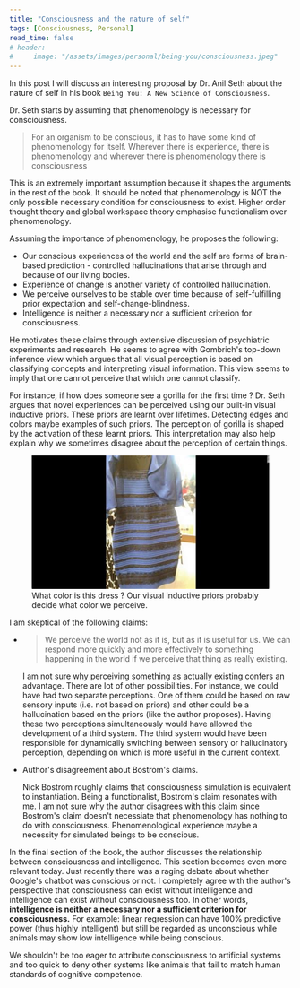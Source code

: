 ```yaml
---
title: "Consciousness and the nature of self"
tags: [Consciousness, Personal]
read_time: false
# header:
#     image: "/assets/images/personal/being-you/consciousness.jpeg"
---
```


In this post I will discuss an interesting proposal by Dr. Anil Seth about the nature of self in his book `Being You: A New Science of Consciousness`.

Dr. Seth starts by assuming that phenomenology is necessary for consciousness. 
> For an organism to be conscious, it has to have some kind of phenomenology for itself.
Wherever there is experience, there is phenomenology and wherever there is phenomenology there is consciousness

This is an extremely important assumption because it shapes the arguments in the rest of the book. It should be noted that
phenomenology is NOT the only possible necessary condition for consciousness to exist. Higher order thought theory and 
global workspace theory emphasise functionalism over phenomenology.

Assuming the importance of phenomenology, he proposes the following:
- Our conscious experiences of the world and the self are forms of brain-based prediction - controlled hallucinations that arise through and because of our living bodies.
- Experience of change is another variety of controlled hallucination.
- We perceive ourselves to be stable over time because of self-fulfilling prior expectation and self-change-blindness. 
- Intelligence is neither a necessary nor a sufficient criterion for consciousness. 

He motivates these claims through extensive discussion of psychiatric experiments and research.
He seems to agree with Gombrich's top-down inference view which argues that all visual perception is based on classifying 
concepts and interpreting visual information. This view seems to imply that one cannot perceive that which one cannot classify.


For instance, if how does someone see a gorilla for the first time ?
Dr. Seth argues that novel experiences can be perceived using our built-in visual inductive priors. These priors are learnt over lifetimes. Detecting edges and colors maybe examples of such priors. The perception of gorilla is shaped by the activation of these learnt priors.
This interpretation may also help explain why we sometimes disagree about the perception of certain things. 

<figure>
    <img src="/assets/images/personal/being-you/dress.jpeg">
    <figcaption>What color is this dress ? Our visual inductive priors probably decide what color we perceive. </figcaption>
</figure>

I am skeptical of the following claims:
- > We perceive the world not as it is, but as it is useful for us. We can respond more quickly and more effectively to something happening in the 
world if we perceive that thing as really existing.

    I am not sure why perceiving something as actually existing confers an advantage. There are lot of other possibilities.
    For instance, we could have had two separate perceptions. One of them could be based on raw sensory inputs (i.e. not based on priors) and other 
    could be a hallucination based on the priors (like the author proposes). Having these two perceptions simultaneously would have allowed
    the development of a third system. The third system would have been responsible for dynamically switching between sensory or hallucinatory perception,
    depending on which is more useful in the current context.

- Author's disagreement about Bostrom's claims. 

    Nick Bostrom roughly claims that consciousness simulation is equivalent to instantiation. Being a functionalist, Bostrom's claim
    resonates with me. I am not sure why the author disagrees with this claim since Bostrom's claim doesn't necessiate that phenomenology
    has nothing to do with consciousness. Phenomenological experience maybe a necessity for simulated beings to be conscious.

In the final section of the book, the author discusses the relationship between consciousness and intelligence.
This section becomes even more relevant today. Just recently there was a raging debate about whether Google's chatbot was conscious or not. I completely agree with the author's perspective that consciousness can exist without intelligence and intelligence can exist without consciousness too.
In other words, **intelligence is neither a necessary nor a sufficient criterion for consciousness.**
For example: linear regression can have 100% predictive power (thus highly intelligent) but still be regarded as unconscious while animals may show low intelligence while being conscious.

We shouldn't be too eager to attribute consciousness to artificial systems and too quick to deny other systems like animals that fail to match human standards of cognitive competence.




